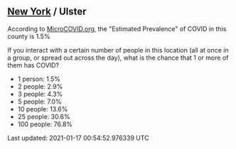 
## [New York](/united-states/new-york) / Ulster

According to [MicroCOVID.org](http://microcovid.org),
the "Estimated Prevalence" of COVID in this county is 1.5%

If you interact with a certain number of people in this location
(all at once in a group, or spread out across the day), what is the chance that
1 or more of them has COVID?

- 1 person: 1.5%
- 2 people: 2.9%
- 3 people: 4.3%
- 5 people: 7.0%
- 10 people: 13.6%
- 25 people: 30.6%
- 100 people: 76.8%

Last updated: 2021-01-17 00:54:52.976339 UTC
